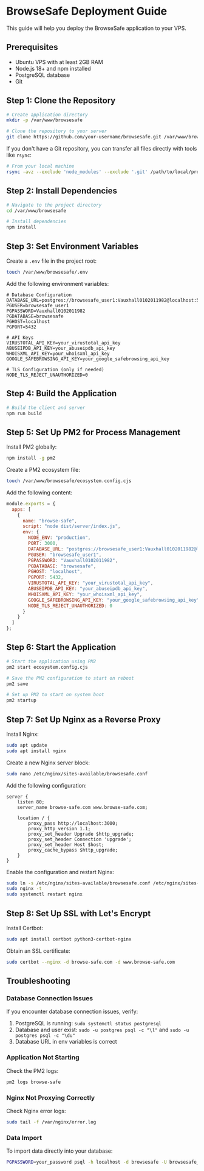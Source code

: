 # BrowseSafe Deployment Guide

This guide will help you deploy the BrowseSafe application to your VPS.

## Prerequisites

- Ubuntu VPS with at least 2GB RAM
- Node.js 18+ and npm installed
- PostgreSQL database
- Git

## Step 1: Clone the Repository

```bash
# Create application directory
mkdir -p /var/www/browsesafe

# Clone the repository to your server
git clone https://github.com/your-username/browsesafe.git /var/www/browsesafe
```

If you don't have a Git repository, you can transfer all files directly with tools like `rsync`:

```bash
# From your local machine
rsync -avz --exclude 'node_modules' --exclude '.git' /path/to/local/project/* user@your-server:/var/www/browsesafe/
```

## Step 2: Install Dependencies

```bash
# Navigate to the project directory
cd /var/www/browsesafe

# Install dependencies
npm install
```

## Step 3: Set Environment Variables

Create a `.env` file in the project root:

```bash
touch /var/www/browsesafe/.env
```

Add the following environment variables:

```
# Database Configuration
DATABASE_URL=postgres://browsesafe_user1:Vauxhall0102011982@localhost:5432/browsesafe
PGUSER=browsesafe_user1
PGPASSWORD=Vauxhall0102011982
PGDATABASE=browsesafe
PGHOST=localhost
PGPORT=5432

# API Keys
VIRUSTOTAL_API_KEY=your_virustotal_api_key
ABUSEIPDB_API_KEY=your_abuseipdb_api_key
WHOISXML_API_KEY=your_whoisxml_api_key
GOOGLE_SAFEBROWSING_API_KEY=your_google_safebrowsing_api_key

# TLS Configuration (only if needed)
NODE_TLS_REJECT_UNAUTHORIZED=0
```

## Step 4: Build the Application

```bash
# Build the client and server
npm run build
```

## Step 5: Set Up PM2 for Process Management

Install PM2 globally:

```bash
npm install -g pm2
```

Create a PM2 ecosystem file:

```bash
touch /var/www/browsesafe/ecosystem.config.cjs
```

Add the following content:

```js
module.exports = {
  apps: [
    {
      name: "browse-safe",
      script: "node dist/server/index.js",
      env: {
        NODE_ENV: "production",
        PORT: 3000,
        DATABASE_URL: "postgres://browsesafe_user1:Vauxhall0102011982@localhost:5432/browsesafe",
        PGUSER: "browsesafe_user1",
        PGPASSWORD: "Vauxhall0102011982",
        PGDATABASE: "browsesafe",
        PGHOST: "localhost",
        PGPORT: 5432,
        VIRUSTOTAL_API_KEY: "your_virustotal_api_key",
        ABUSEIPDB_API_KEY: "your_abuseipdb_api_key",
        WHOISXML_API_KEY: "your_whoisxml_api_key",
        GOOGLE_SAFEBROWSING_API_KEY: "your_google_safebrowsing_api_key",
        NODE_TLS_REJECT_UNAUTHORIZED: 0
      }
    }
  ]
};
```

## Step 6: Start the Application

```bash
# Start the application using PM2
pm2 start ecosystem.config.cjs

# Save the PM2 configuration to start on reboot
pm2 save

# Set up PM2 to start on system boot
pm2 startup
```

## Step 7: Set Up Nginx as a Reverse Proxy

Install Nginx:

```bash
sudo apt update
sudo apt install nginx
```

Create a new Nginx server block:

```bash
sudo nano /etc/nginx/sites-available/browsesafe.conf
```

Add the following configuration:

```nginx
server {
    listen 80;
    server_name browse-safe.com www.browse-safe.com;

    location / {
        proxy_pass http://localhost:3000;
        proxy_http_version 1.1;
        proxy_set_header Upgrade $http_upgrade;
        proxy_set_header Connection 'upgrade';
        proxy_set_header Host $host;
        proxy_cache_bypass $http_upgrade;
    }
}
```

Enable the configuration and restart Nginx:

```bash
sudo ln -s /etc/nginx/sites-available/browsesafe.conf /etc/nginx/sites-enabled/
sudo nginx -t
sudo systemctl restart nginx
```

## Step 8: Set Up SSL with Let's Encrypt

Install Certbot:

```bash
sudo apt install certbot python3-certbot-nginx
```

Obtain an SSL certificate:

```bash
sudo certbot --nginx -d browse-safe.com -d www.browse-safe.com
```

## Troubleshooting

### Database Connection Issues

If you encounter database connection issues, verify:

1. PostgreSQL is running: `sudo systemctl status postgresql`
2. Database and user exist: `sudo -u postgres psql -c "\l"` and `sudo -u postgres psql -c "\du"`
3. Database URL in env variables is correct

### Application Not Starting

Check the PM2 logs:

```bash
pm2 logs browse-safe
```

### Nginx Not Proxying Correctly

Check Nginx error logs:

```bash
sudo tail -f /var/nginx/error.log
```

### Data Import

To import data directly into your database:

```bash
PGPASSWORD=your_password psql -h localhost -d browsesafe -U browsesafe_user1 -f /var/www/browsesafe/backups/data-only-backup.sql
```